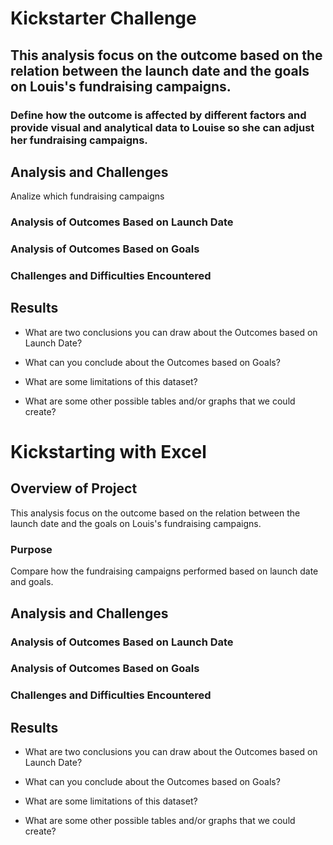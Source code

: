 # Kickstarter Challenge
## This analysis focus on the outcome based on the relation between the launch date and the goals on Louis's fundraising campaigns. 
### Define how the outcome is affected by different factors and provide visual and analytical data to Louise so she can adjust her fundraising campaigns. 
## Analysis and Challenges
Analize which fundraising campaigns  
### Analysis of Outcomes Based on Launch Date

### Analysis of Outcomes Based on Goals

### Challenges and Difficulties Encountered

## Results

- What are two conclusions you can draw about the Outcomes based on Launch Date?

- What can you conclude about the Outcomes based on Goals?

- What are some limitations of this dataset?

- What are some other possible tables and/or graphs that we could create?




# Kickstarting with Excel

## Overview of Project

This analysis focus on the outcome based on the relation between the launch date and the goals on Louis's fundraising campaigns. 

### Purpose
Compare how the fundraising campaigns performed based on launch date and goals. 

## Analysis and Challenges



### Analysis of Outcomes Based on Launch Date

### Analysis of Outcomes Based on Goals

### Challenges and Difficulties Encountered

## Results

- What are two conclusions you can draw about the Outcomes based on Launch Date?

- What can you conclude about the Outcomes based on Goals?

- What are some limitations of this dataset?

- What are some other possible tables and/or graphs that we could create?
